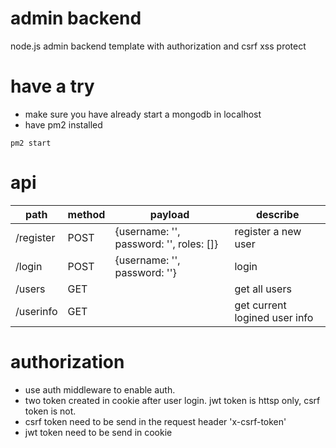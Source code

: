 # admin backend
node.js admin backend template with authorization and csrf xss protect

# have a try
- make sure you have already start a mongodb in localhost
- have pm2 installed 
```
pm2 start
```

# api

path | method | payload | describe
------ | ------ | ------ | ------
/register | POST | {username: '', password: '', roles: []} | register a new user
/login | POST | {username: '', password: ''} | login
/users | GET | | get all users
/userinfo | GET | | get current logined user info

# authorization
- use auth middleware to enable auth. 
- two token created in cookie after user login. jwt token is httsp only, csrf token is not.
- csrf token need to be send in the request header 'x-csrf-token'
- jwt token need to be send in cookie